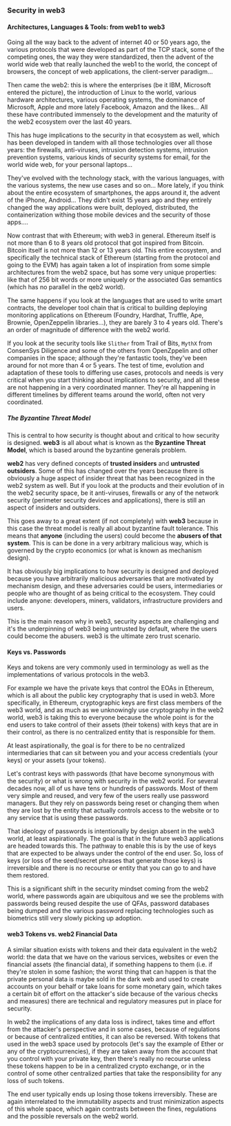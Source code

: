 ### Security in web3

#### Architectures, Languages & Tools: from web1 to web3

Going all the way back to the advent of internet 40 or 50 years ago, the various protocols that were developed as part of the TCP stack, some of the competing ones, the way they were standardized, then the advent of the world wide web that really launched the web1 to the world, the concept of browsers, the concept of web applications, the client-server paradigm...

Then came the web2: this is where the enterprises (be it IBM, Microsoft entered the picture), the introduction of Linux to the world, various hardware architectures, various operating systems, the dominance of Microsoft, Apple and more lately Facebook, Amazon and the likes... All these have contributed immensely to the development and the maturity of the web2 ecosystem over the last 40 years.

This has huge implications to the security in that ecosystem as well, which has been developed in tandem with all those technologies over all those years: the firewalls, anti-viruses, intrusion detection systems, intrusion prevention systems, various kinds of security systems for email, for the world wide web, for your personal laptops...

They've evolved with the technology stack, with the various languages, with the various systems, the new use cases and so on... More lately, if you think about the entire ecosystem of smartphones, the apps around it, the advent of the iPhone, Android... They didn't exist 15 years ago and they entirely changed the way applications were built, deployed, distributed, the containerization withing those mobile devices and the security of those apps....

Now contrast that with Ethereum; with web3 in general. Ethereum itself is not more than 6 to 8 years old protocol that got inspired from Bitcoin.
Bitcoin itself is not more than 12 or 13 years old. This entire ecosystem, and specifically the technical stack of Ethereum (starting from the protocol and going to the EVM) has again taken a lot of inspiration from some simple architectures from the web2 space, but has some very unique properties: like that of 256 bit words or more uniquely or the associated Gas semantics (which has no parallel in the qeb2 world).

The same happens if you look at the languages that are used to write smart contracts, the developer tool chain that is critical to building deploying monitoring applications on Ethereum (Foundry, Hardhat, Truffle, Ape, Brownie, OpenZeppelin libraries...), they are barely 3 to 4 years old. There's an order of magnitude of difference with the web2 world.

If you look at the security tools like `Slither` from Trail of Bits, `MythX` from ConsenSys Diligence and some of the others from OpenZppelin and other companies in the space; although they're fantastic tools, they've been around for not more than 4 or 5 years. The test of time, evolution and adaptation of these tools to differing use cases, protocols and needs is very critical when you start thinking about implications to security, and all these are not happening in a very coordinated manner. They're all happening in different timelines by different teams around the world, often not very coordinated.

##### The Byzantine Threat Model

This is central to how security is thought about and critical to how security is designed. **web3** is all about what is known as the **Byzantine Threat Model**, which is based around the byzantine generals problem.

**web2** has very defined concepts of **trusted insiders** and **untrusted outsiders**. Some of this has changed over the years because there is obviously a huge aspect of insider threat that has been recognized in the web2 system as well. But if you look at the products and their evolution of in the web2 security space, be it anti-viruses, firewalls or any of the network security (perimeter security devices and applications), there is still an aspect of insiders and outsiders.

This goes away to a great extent (if not completely) with **web3** because in this case the threat model is really all about byzantine fault tolerance. This means that **anyone** (including the users) could become the **abusers of that system**. This is can be done in a very arbitrary malicious way, which  is governed by the crypto economics (or what is known as mechanism design).

It has obviously big implications to how security is designed and deployed because you have arbitrarily malicious adversaries that are motivated by mechanism design, and these adversaries could be users, intermediaries or people who are thought of as being critical to the ecosystem. They could include anyone: developers, miners, validators, infrastructure providers and users.

This is the main reason why in web3, security aspects are challenging and it's the underpinning of web3 being untrusted by default, where the users could become the abusers. web3 is the ultimate zero trust scenario.

#### Keys vs. Passwords

Keys and tokens are very commonly used in terminology as well as the implementations of various protocols in the web3.

For example we have the private keys that control the EOAs in Ethereum, which is all about the public key cryptography that is used in web3. More specifically, in Ethereum, cryptographic keys are first class members of the web3 world, and as much as we unknowingly use cryptography in the web2 world, web3 is taking this to everyone because the whole point is for the end users to take control of their assets (their tokens) with keys that are in their control, as there is no centralized entity that is responsible for them.

At least aspirationally, the goal is for there to be no centralized intermediaries that can sit between you and your access credentials (your keys) or your assets (your tokens).

Let's contrast keys with passwords (that have become synonymous with the security) or what is wrong with security in the web2 world. For several decades now, all of us have tens or hundreds of passwords. Most of them very simple and reused, and very few of the users really use password managers. But they rely on passwords being reset or changing them when they are lost by the entity that actually controls access to the website or to any service that is using these passwords.

That ideology of passwords is intentionally by design absent in the web3 world, at least aspirationally. The goal is that in the future web3 applications are headed towards this. The pathway to enable this is by the use of keys that are expected to be always under the control of the end user. So, loss of keys (or loss of the seed/secret phrases that generate those keys) is irreversible and there is no recourse or entity that you can go to and have them restored.

This is a significant shift in the security mindset coming from the web2 world, where passwords again are ubiquitous and we see the problems with passwords being reused despite the use of QFAs, password databases being dumped and the various password replacing technologies such as biometrics still very slowly picking up adoption.

#### web3 Tokens vs. web2 Financial Data

A similar situation exists with tokens and their data equivalent in the web2 world: the data that we have on the various services, websites or even the financial assets (the financial data), if something happens to them (i.e. if they're stolen in some fashion; the worst thing that can happen is that the private personal data is maybe sold in the dark web and used to create accounts on your behalf or take loans for some monetary gain, which takes a certain bit of effort on the attacker's side because of the various checks and measures) there are technical and regulatory measures put in place for security.

In web2 the implications of any data loss is indirect, takes time and effort from the attacker's perspective and in some cases, because of regulations or because of centralized entities, it can also be reversed.
With tokens that used in the web3 space used by protocols (let's say the example of Ether or any of the cryptocurrencies), if they are taken away from the account that you control with your private key, then there's really no recourse unless these tokens happen to be in a centralized crypto exchange, or in the control of some other centralized parties that take the responsibility for any loss of such tokens.

The end user typically ends up losing those tokens irreversibly.
These are again interrelated to the immutability aspects and trust minimization aspects of this whole space, which again contrasts between the fines, regulations and the possible reversals on the web2 world.